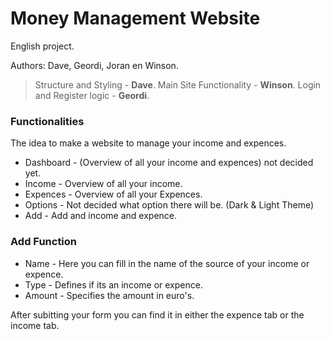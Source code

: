 # Money Management Website
English project.

Authors: Dave, Geordi, Joran en Winson.

>   Structure and Styling   - **Dave**.
>   Main Site Functionality  - **Winson**.
>   Login and Register logic - **Geordi**.


### Functionalities

The idea to make a website to manage your income and expences.

+ Dashboard - (Overview of all your income and expences) not decided yet.
+ Income - Overview of all your income.
+ Expences - Overview of all your Expences.
+ Options - Not decided what option there will be. (Dark & Light Theme)
+ Add - Add and income and expence.

### Add Function

+ Name - Here you can fill in the name of the source of your income or expence.
+ Type - Defines if its an income or expence.
+ Amount - Specifies the amount in euro's.

After subitting your form you can find it in either the expence tab or the income tab.


